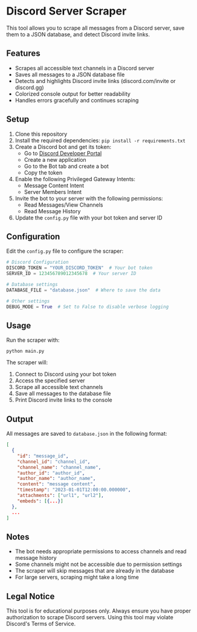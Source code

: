 # Discord Server Scraper

This tool allows you to scrape all messages from a Discord server, save them to a JSON database, and detect Discord invite links.

## Features

- Scrapes all accessible text channels in a Discord server
- Saves all messages to a JSON database file
- Detects and highlights Discord invite links (discord.com/invite or discord.gg)
- Colorized console output for better readability
- Handles errors gracefully and continues scraping

## Setup

1. Clone this repository
2. Install the required dependencies: `pip install -r requirements.txt`
3. Create a Discord bot and get its token:
   - Go to [Discord Developer Portal](https://discord.com/developers/applications)
   - Create a new application
   - Go to the Bot tab and create a bot
   - Copy the token
4. Enable the following Privileged Gateway Intents:
   - Message Content Intent
   - Server Members Intent
5. Invite the bot to your server with the following permissions:
   - Read Messages/View Channels
   - Read Message History
6. Update the `config.py` file with your bot token and server ID

## Configuration

Edit the `config.py` file to configure the scraper:

```python
# Discord Configuration
DISCORD_TOKEN = "YOUR_DISCORD_TOKEN"  # Your bot token
SERVER_ID = 123456789012345678  # Your server ID

# Database settings
DATABASE_FILE = "database.json"  # Where to save the data

# Other settings
DEBUG_MODE = True  # Set to False to disable verbose logging
```

## Usage

Run the scraper with:

```
python main.py
```

The scraper will:
1. Connect to Discord using your bot token
2. Access the specified server
3. Scrape all accessible text channels
4. Save all messages to the database file
5. Print Discord invite links to the console

## Output

All messages are saved to `database.json` in the following format:

```json
[
  {
    "id": "message_id",
    "channel_id": "channel_id",
    "channel_name": "channel_name",
    "author_id": "author_id",
    "author_name": "author_name",
    "content": "message content",
    "timestamp": "2023-01-01T12:00:00.000000",
    "attachments": ["url1", "url2"],
    "embeds": [{...}]
  },
  ...
]
```

## Notes

- The bot needs appropriate permissions to access channels and read message history
- Some channels might not be accessible due to permission settings
- The scraper will skip messages that are already in the database
- For large servers, scraping might take a long time

## Legal Notice

This tool is for educational purposes only. Always ensure you have proper authorization to scrape Discord servers. Using this tool may violate Discord's Terms of Service.
